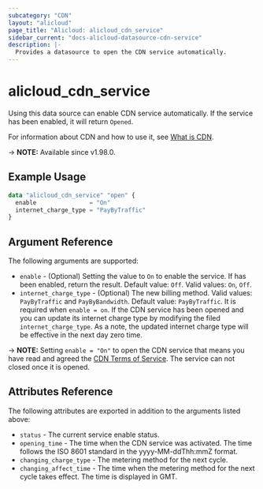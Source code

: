 ```yaml
---
subcategory: "CDN"
layout: "alicloud"
page_title: "Alicloud: alicloud_cdn_service"
sidebar_current: "docs-alicloud-datasource-cdn-service"
description: |-
  Provides a datasource to open the CDN service automatically.
---
```


# alicloud_cdn_service

Using this data source can enable CDN service automatically. If the service has been enabled, it will return `Opened`.

For information about CDN and how to use it, see [What is CDN](https://www.alibabacloud.com/help/product/27099.htm).

-> **NOTE:** Available since v1.98.0.

## Example Usage

```terraform
data "alicloud_cdn_service" "open" {
  enable               = "On"
  internet_charge_type = "PayByTraffic"
}
```

## Argument Reference

The following arguments are supported:

* `enable` - (Optional) Setting the value to `On` to enable the service. If has been enabled, return the result. Default value: `Off`. Valid values: `On`, `Off`.
* `internet_charge_type` - (Optional) The new billing method. Valid values: `PayByTraffic` and `PayByBandwidth`. Default value: `PayByTraffic`.
It is required when `enable = on`. If the CDN service has been opened and you can update its internet charge type by modifying the filed `internet_charge_type`. 
As a note, the updated internet charge type will be effective in the next day zero time.

-> **NOTE:** Setting `enable = "On"` to open the CDN service that means you have read and agreed the [CDN Terms of Service](https://help.aliyun.com/document_detail/27110.html). The service can not closed once it is opened.

## Attributes Reference

The following attributes are exported in addition to the arguments listed above:

* `status` - The current service enable status.
* `opening_time` - The time when the CDN service was activated. The time follows the ISO 8601 standard in the yyyy-MM-ddThh:mmZ format.
* `changing_charge_type` -  The metering method for the next cycle.
* `changing_affect_time` - 	The time when the metering method for the next cycle takes effect. The time is displayed in GMT.
